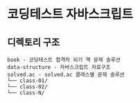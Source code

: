 # 코딩테스트 자바스크립트
## 디렉토리 구조
```
book - 코딩테스트 합격자 되기 책 문제 솔루션
data-structure - 자바스크립트 자료구조
solved.ac - solved.ac 클래스별 문제 솔루션
└── class-01/
└── class-02/
└── class-N/
```
